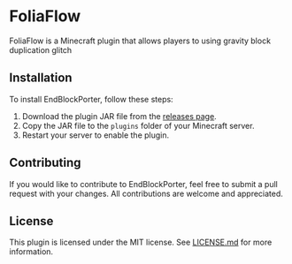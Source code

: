 # FoliaFlow

FoliaFlow is a Minecraft plugin that allows players to using gravity block duplication glitch

## Installation

To install EndBlockPorter, follow these steps:

1. Download the plugin JAR file from the [releases page](https://github.com/Hynse/FoliaFlow).
2. Copy the JAR file to the `plugins` folder of your Minecraft server.
3. Restart your server to enable the plugin.

## Contributing

If you would like to contribute to EndBlockPorter, feel free to submit a pull request with your changes. All contributions are welcome and appreciated.

## License

This plugin is licensed under the MIT license. See [LICENSE.md](https://github.com/Hynse/FoliaFlow/blob/master/LICENSE.md) for more information.
